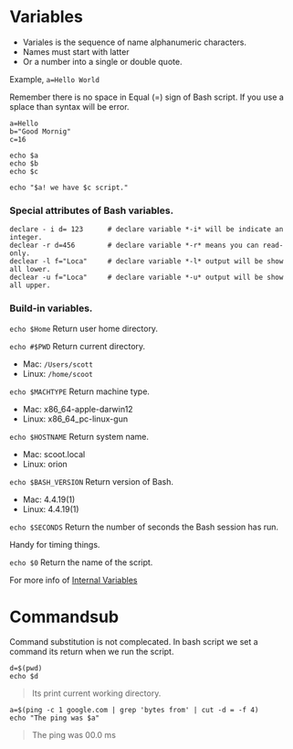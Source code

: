 # Variables

- Variales is the sequence of name alphanumeric characters.
- Names must start with latter
- Or a number into a single or double quote.

Example,
`a=Hello World`

Remember there is no space in Equal (=) sign of Bash script. If you use a splace than syntax will be error.

```
a=Hello
b="Good Mornig"
c=16

echo $a
echo $b
echo $c

echo "$a! we have $c script."
```

### Special attributes of Bash variables.

```
declare - i d= 123      # declare variable *-i* will be indicate an integer.
declear -r d=456        # declare variable *-r* means you can read-only.
declear -l f="Loca"     # declare variable *-l* output will be show all lower.
declear -u f="Loca"     # declare variable *-u* output will be show all upper.
```

### Build-in variables.

`echo $Home`
Return user home directory.

`echo #$PWD`
Return current directory.

- Mac: `/Users/scott`
- Linux: `/home/scoot`

`echo $MACHTYPE`
Return machine type.

- Mac: x86_64-apple-darwin12
- Linux: x86_64_pc-linux-gun

`echo $HOSTNAME`
Return system name.

- Mac: scoot.local
- Linux: orion

`echo $BASH_VERSION`
Return version of Bash.

- Mac: 4.4.19(1)
- Linux: 4.4.19(1)

`echo $SECONDS`
Return the number of seconds the Bash session has run.

Handy for timing things.

`echo $0`
Return the name of the script.

For more info of
[Internal Variables](http://tldp.org/LDP/abs/html/internalvariables.html)

# Commandsub
Command substitution is not complecated. In bash script we set a command its return when we run the script.

```
d=$(pwd)
echo $d
```

> Its print current working directory.

```
a=$(ping -c 1 google.com | grep 'bytes from' | cut -d = -f 4)
echo "The ping was $a"
```

> The ping was 00.0 ms

